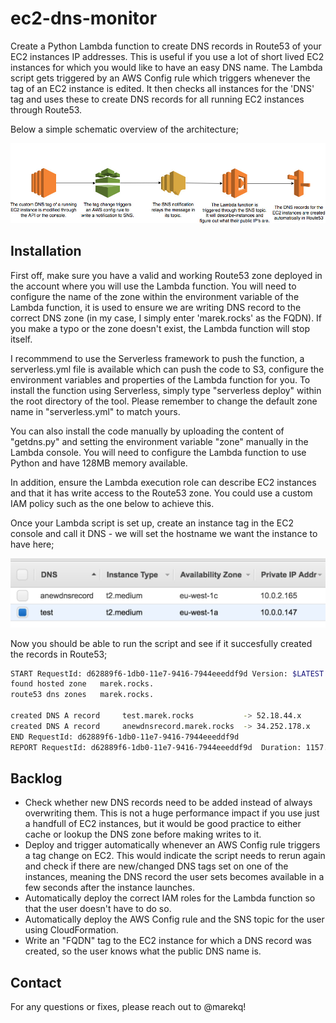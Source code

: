 ec2-dns-monitor
===============

Create a Python Lambda function to create DNS records in Route53 of your EC2 instances IP addresses. This is useful if you use a lot of short lived EC2 instances for which you would like to have an easy DNS name. The Lambda script gets triggered by an AWS Config rule which triggers whenever the tag of an EC2 instance is edited. It then checks all  instances for the 'DNS' tag and uses these to create DNS records for all running EC2 instances through Route53.  

Below a simple schematic overview of the architecture;


![alt tag](https://raw.githubusercontent.com/marekq/ec2-dns-monitor/master/docs/1.jpg)


Installation
------------

First off, make sure you have a valid and working Route53 zone deployed in the account where you will use the Lambda function. You will need to configure the name of the zone within the environment variable of the Lambda function, it is used to ensure we are writing DNS record to the correct DNS zone (in my case, I simply enter 'marek.rocks' as the FQDN). If you make a typo or the zone doesn't exist, the Lambda function will stop itself. 

I recommmend to use the  Serverless framework to push the function, a serverless.yml file is available which can push the code to S3, configure the environment variables and properties of the Lambda function for you. To install the function using Serverless, simply type "serverless deploy" within the root directory of the tool. Please remember to change the default zone name in "serverless.yml" to match yours. 

You can also install the code manually by uploading the content of "getdns.py" and setting the environment variable "zone" manually in the Lambda console. You will need to configure the Lambda function to use Python and have 128MB memory available. 

In addition, ensure the Lambda execution role can describe EC2 instances and that it has write access to the Route53 zone. You could use a custom IAM policy such as the one below to achieve this.

Once your Lambda script is set up, create an instance tag in the EC2 console and call it DNS - we will set the hostname we want the instance to have here;


![alt tag](https://raw.githubusercontent.com/marekq/ec2-dns-monitor/master/docs/2.jpg)


Now you should be able to run the script and see if it succesfully created the records in Route53;

```bash
START RequestId: d62889f6-1db0-11e7-9416-7944eeeddf9d Version: $LATEST
found hosted zone 	marek.rocks.
route53 dns zones 	marek.rocks.

created DNS A record 	 test.marek.rocks 	 		-> 52.18.44.x
created DNS A record 	 anewdnsrecord.marek.rocks 	-> 34.252.178.x
END RequestId: d62889f6-1db0-11e7-9416-7944eeeddf9d
REPORT RequestId: d62889f6-1db0-11e7-9416-7944eeeddf9d	Duration: 1157.76 ms	Billed Duration: 1200 ms 	Memory Size: 128 MB	Max Memory Used: 43 MB
```

Backlog
-------

- Check whether new DNS records need to be added instead of always overwriting them. This is not a huge performance impact if you use just a handfull of EC2 instances, but it would be good practice to either cache or lookup the DNS zone before making writes to it.  
- Deploy and trigger automatically whenever an AWS Config rule triggers a tag change on EC2. This would indicate the script needs to rerun again and check if there are new/changed DNS tags set on one of the instances, meaning the DNS record the user sets becomes available in a few seconds after the instance launches. 
- Automatically deploy the correct IAM roles for the Lambda function so that the user doesn't have to do so. 
- Automatically deploy the AWS Config rule and the SNS topic for the user using CloudFormation. 
- Write an "FQDN" tag to the EC2 instance for which a DNS record was created, so the user knows what the public DNS name is. 


Contact
-------

For any questions or fixes, please reach out to @marekq! 
